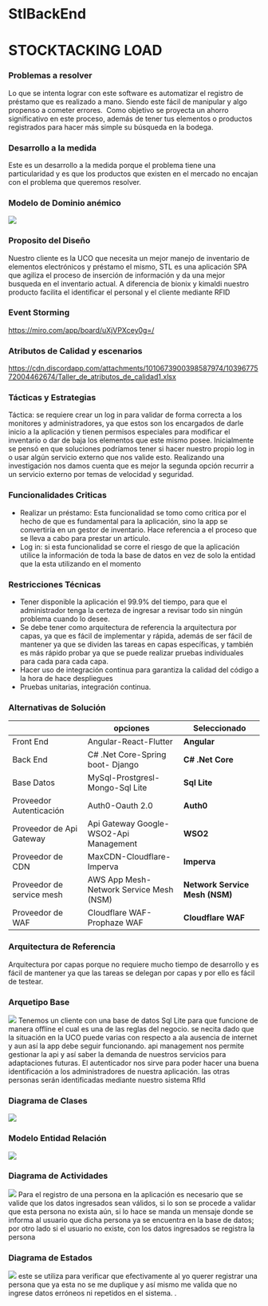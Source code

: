 # StlBackEnd
# STOCKTACKING LOAD

### Problemas a resolver
Lo que se intenta lograr con este software es automatizar el registro de préstamo que es realizado a mano. Siendo este fácil de manipular y algo propenso a cometer errores. ​
Como objetivo se proyecta un ahorro significativo en este proceso, además de tener tus elementos o productos registrados para hacer más simple su búsqueda en la bodega. ​

### Desarrollo a la medida 
Este es un desarrollo a la medida porque el problema tiene una particularidad y es que los productos que existen en el mercado no encajan con el problema que queremos resolver.

### Modelo de Dominio anémico

![](https://cdn.discordapp.com/attachments/1010673900398587974/1039674395750301747/image.png)
### Proposito del Diseño
Nuestro cliente es la UCO que necesita un mejor manejo de inventario de elementos electrónicos y préstamo el mismo,
STL es una aplicación SPA que agiliza el proceso de inserción de información y da una mejor busqueda en el inventario actual.
A diferencia de bionix y kimaldi nuestro producto facilita el identificar el personal y el cliente mediante RFID
### Event Storming
<https://miro.com/app/board/uXjVPXcey0g=/>
### Atributos de Calidad y escenarios
<https://cdn.discordapp.com/attachments/1010673900398587974/1039677572004462674/Taller_de_atributos_de_calidad1.xlsx>
### Tácticas y Estrategias 
Táctica: se requiere crear un log in para validar de forma correcta a los monitores y administradores, ya que estos son los encargados de darle inicio a la aplicación y tienen permisos especiales para modificar el inventario o dar de baja los elementos que este mismo posee.
Inicialmente se pensó en que soluciones podríamos tener si hacer nuestro propio log in o usar algún servicio externo que nos valide esto.
Realizando una investigación nos damos cuenta que es mejor la segunda opción recurrir a un servicio externo por temas de velocidad y seguridad.
### Funcionalidades Criticas
- Realizar un préstamo: Esta funcionalidad se tomo como critica por el hecho de que es fundamental para la aplicación, sino la app se convertiría en un gestor de inventario. Hace referencia a el proceso que se lleva a cabo para prestar un artículo.
- Log in: si esta funcionalidad se corre el riesgo de que la aplicación utilice la información de toda la base de datos en vez de solo la entidad que la esta utilizando en el momento
### Restricciones Técnicas
- Tener disponible la aplicación el 99.9% del tiempo, para que el administrador tenga la certeza de ingresar a revisar todo sin ningún problema cuando lo desee.
- Se debe tener como arquitectura de referencia la arquitectura por capas, ya que es fácil de implementar y rápida, además de ser fácil de mantener ya que se dividen las tareas en capas específicas, y también es más rápido probar ya que se puede realizar pruebas individuales para cada para cada capa.
- Hacer uso de integración continua para garantiza la calidad del código a la hora de hace despliegues
- Pruebas unitarias, integración continua.
### Alternativas de Solución
|                |opciones                          |Seleccionado              |
|----------------|--------------------------------|----------------------------|
|Front End       | Angular-React-Flutter          |**Angular**                 |
|Back End        |C# .Net Core-Spring boot- Django|**C# .Net Core**            |
|Base Datos      |MySql-Prostgresl-Mongo-Sql Lite |**Sql Lite**                |
|Proveedor Autenticación |Auth0-Oauth 2.0         |**Auth0**                   |
|Proveedor de Api Gateway| Api Gateway Google-WSO2-Api Management|**WSO2**     |
|Proveedor de CDN|MaxCDN-Cloudflare-Imperva| **Imperva**|
|Proveedor de service  mesh|AWS App Mesh-Network Service  Mesh (NSM)|**Network Service  Mesh (NSM)**|
|Proveedor de WAF|Cloudflare WAF-Prophaze WAF|**Cloudflare WAF**|


### Arquitectura de Referencia
Arquitectura por capas porque no requiere mucho tiempo de desarrollo y es fácil de mantener ya que las tareas se delegan por capas y por ello es fácil de testear.
### Arquetipo Base 
![](https://cdn.discordapp.com/attachments/1010673900398587974/1039685476342321213/image.png)
Tenemos un cliente con una base de datos Sql Lite para que funcione de manera offline el cual es una de las reglas del negocio. se necita dado que la situación en la UCO puede varias con respecto a ala ausencia de internet y aun así la app debe seguir funcionando.
api management nos permite gestionar la api y así saber la demanda de nuestros servicios para adaptaciones futuras.
El autenticador nos sirve para poder hacer una buena identificación a los administradores de nuestra aplicación.
las otras personas serán identificadas mediante nuestro sistema RfId
### Diagrama de Clases 
![](https://cdn.discordapp.com/attachments/1010673900398587974/1039707845748346960/ClassDiagram1.png)
### Modelo Entidad Relación
![](https://cdn.discordapp.com/attachments/1010673900398587974/1039717978079514654/Relational_1.png)
### Diagrama de Actividades 
![](https://cdn.discordapp.com/attachments/615334583864393780/1039722740111904818/image.png)
Para el registro de una persona en la aplicación es necesario que se valide que los datos ingresados sean válidos, si lo son se procede a validar que esta persona no exista aún, si lo hace se manda un mensaje donde se informa al usuario que dicha persona ya se encuentra en la base de datos; por otro lado si el usuario no existe, con los datos ingresados se registra la persona

### Diagrama de Estados 
![](https://cdn.discordapp.com/attachments/615334583864393780/1039722599128760390/image.png)
este se utiliza para verificar que efectivamente al yo querer registrar una persona que ya esta no se me duplique y así mismo me valida que no ingrese datos erróneos ni repetidos en el sistema.
.
